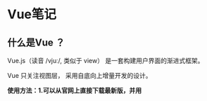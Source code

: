 # Vue笔记

## 什么是Vue ？

Vue.js（读音 /vjuː/, 类似于 view） 是一套构建用户界面的渐进式框架。

Vue 只关注视图层， 采用自底向上增量开发的设计。



**使用方法：1.可以从官网上直接下载最新版，并用<script>标签引入。**

2.使用**CDN**方法.

3.可以保存到本地用<script>标签引入。

4.**NPM**方法，NPM方法安装慢，比较复杂。



#### Vue模板语法：

Vue 使用了基于 HTML 的模板语法，允许开发者声明式地将 DOM 绑定至底层 Vue 实例的数据。

数据绑定最常见的形式就是使用 {{ }} 的文本插值{{...}} 标签的内容将会被替代为对应组件实例中 **message** 属性的值，如果 **message** 属性的值发生了改变，{{...}} 标签内容也会更新。如果不想改变标签的内容，可以通过使用 **v-once** 指令执行一次性地插值，当数据改变时，插值处的内容不会更新。
``` html
<span v-once>这个将不会改变: {{ message }}</span>
```

例如：

``` html js
<div id="hello-vue" class="demo">  
    {{ message }}
</div>
<script> 
    const HelloVueApp = {  
        data() {    
            return {  
                message: 'Hello Vue!!'     
            }
        }
    }
    Vue.createApp(HelloVueApp).mount('#hello-vue') 
</script>
```

***使用 v-html 指令用于输出 html 代码***

例如：
``` html js
<div id="example1" class="demo"> 
    <p>使用双大括号的文本插值: {{ rawHtml }}</p>
    <p>使用 v-html 指令: <span v-html="rawHtml"></span>
    </p>  
</div>
<script>
    const RenderHtmlApp = {
        data() {  
            return { 
                rawHtml: '<span style="color: red">这里会显示红色！</span>'       
            }
        }
    }
    Vue.createApp(RenderHtmlApp).mount('#example1')
</script> 
<!-- v-bind 指令用于绑定一个属性 -->
<div v-bind:id="dynamicId"></div>
```
#### Vue.js 都提供了完全的 JavaScript 表达式

表达式会在当前活动实例的数据作用域下作为 JavaScript 被解析。有个限制就是，每个绑定都只能包含单个表达式，所以下面的例子都不会生效:
``` html
<!--  这是语句，不是表达式：--> 	
{{ var a = 1 }}

<!-- 流控制也不会生效，请使用三元表达式 --> 
{{ if (ok) { return message } }}
```
##### 指令：

指令是带有 v- 前缀的特殊属性。

指令用于在表达式的值改变时，将某些行为应用到 DOM 上。如下例子：
``` html js
<div id="app"> 
    <p v-if="seen">现在你看到我了</p>  
</div>
<script> 
    const app = { 
        data() { 
            return {
                seen: true /* 改为false，信息就无法显示 */ 
            }
        }
    }
    Vue.createApp(app).mount('#app')  
</script>
```
这里， v-if 指令将根据表达式 seen 的值( true 或 false )来决定是否插入 p 元素。

另外还有其它很多指令，每个都有特殊的功能。例如，v-for 指令可以绑定数组的数据来渲染一个项目列表。

##### 参数：

参数在指令后以冒号指明。例如， v-bind 指令被用来响应地更新 HTML 属性：

在这里 href 是参数，告知 v-bind 指令将该元素的 href 属性与表达式 url 的值绑定。

另一个例子是 v-on 指令，它用于监听 DOM 事件：
```html
<!-- 完整语法 -->
<a v-on:click="doSomething"> ... </a>

<!-- 缩写 --> 	
<a @click="doSomething"> ... </a>  

<!-- 动态参数的缩写 (2.6.0+) -->
<a @[event]="doSomething"> ... </a>
```

##### Vue条件语句：

v-if=" 条件 "  

v-else-if=" 条件 "

v-else

v-show=" 条件 "

v-show 与 v-if 的区别：

​					**相同点：v-if与v-show都可以动态控制dom元素显示隐藏**

​					**不同点：v-if显示隐藏是将dom元素整个添加或删除，而v-show隐藏则是为该元素添加css--display:none，dom元素还在。**



**v-once的作用: 只渲染元素和组件一次。随后的重新渲染，元素/组件及其所有的子节点将被视为静态内容并跳过。这可以用于优化更新性能。**





**Vue循环语句：**

​			v-for 指令需要以 **site in sites** 形式的特殊语法， sites 是源数据数组并且 site 是数组元素迭代的别名。

例如：
``` html
<div id="app">
    <ol>  
        <li v-for="site in sites">
            {{ site.text }}
        </li> 
    </ol>
</div> 
<script> 
    const app = {  
        data() {   
            return {
                sites: [  
                    { text: 'Google' },
                    { text: 'Runoob' },   
                    { text: 'Taobao' }  
                ]
            }
        }
    }
    Vue.createApp(app).mount('#app') 
</script>
```
v-for 还支持一个可选的第二个参数；也支持第三个参数

第一个参数是值，第二个是键名，第三个是索引名。



#### Vue组件： 

在这里，可以将 #app 元素认为是父组件的模板，它就是起着父组件的作用，

<hello word /> 为子组件。

数据是通过在父组件中的 <input /> 获得，然后通过 子组件的 v-bind 方法，传给了子组件。

此时子组件 <hello wrod /> 内部获得了 mymessage 数据，将其通过模板渲染到页面上。

template 属性只是作为一个模板，显示数据，本身不是组件。

简而言之，子组件在父组件的 template 属性或者是模板中。此处 整个 #app 元素作为父组件的模板， <hello wrod/> 在其中渲染，所以 <hello word /> 为子组件。



##### 父组件向子组件传值:

一般会在子组件里面定义props来做接收，这是比较常见的情况

**父组件：**

``` vue
<template>  
<div>
    <div>我是父组件</div>  
    <div>我发送给第一个组件的信息是:{{msg}}</div> 
    <div>
        <div id="child1">    
            <ChildOne :msg="msg" />     
	    </div>   
    </div> 
</div>
</template> 
<script> 
    import ChildOne from "../components/children1"; 
    import ChildTwo from "../components/children2"; 
    export default {  
        components: {   
            ChildOne,
            ChildTwo  
        },  
        data() { 
            return { 
                msg: "我是父组件，我给你发消息",     
            };
        }
    };
</script>
```
可以看到我在第一个子组件上面传入了一个msg,那么在子组件上就需要定义一个msg用来接收传进来的参数

**子组件：**
``` vue
<template> 
<div>  
    <div id="title">我是第一个子组件</div>   
    <div>我接受到的父组件的消息是：{{msg}}</div>
</div>
</template>
<script> export default {
        props: {    
            msg: {   
                type: String
            }
        }
    };
</script>
```
##### 子组件向父组件传值：

这时候就需要利用vue中的$emit将想要传递的值通过函数的形式传出，在父组件接收

this.$emit(arg1,arg2) arg1:方法名字，arg2:要传出的值

**子组件：**
``` vue
<template> 
<div>
    <div id="title">我是第二个子组件</div>    
    <div>我要发送给父组件的值：{{msg}}</div>
    <button @click="toParent">向父组件发送信息</button> 
</div>
</template>
<script> 
    export default {  
        data() {  
            return {   
                msg: "我是第二组件，我要给父组件传值", 
            };
        },
        methods: {   
            toParent() { 
                this.$emit("toParent", this.msg); 
            }
        }
    };
</script>
```
我在button上绑定了一个点击事件，函数里面传出了一个方法名为toParent的方法，这时候我们就要去父组件接收这个函数，它会带一个返回值，这个返回值就是我们需要从子组件传的值。

**父组件:**
``` vue
<template>   
<div>   
    <div>我是父组件</div>   
    <div>我即将接收第二组件传值是：{{child2Msg}}</div>   
    <div>    
        <div id="child2"> 
            <ChildTwo @toParent="getMag" />   
	    </div>  
    </div>  
</div>
</template> 
<script>
    import ChildOne from "../components/children1"; 
    import ChildTwo from "../components/children2";
    export default {  
        components: {   
            ChildOne, 
            ChildTwo 
        },
        data() {  
            return {  
                child2Msg: "" 
            };
        },
        methods: {   
            getMag(msg) {     
                this.child2Msg = msg;     
            }
        }
    };
</script>
```
<span style="font-weight:bold;color:red;font-style:italic;"> 组件（Component）是 Vue.js 最强大的功能之一。</span>

组件可以扩展 HTML 元素，封装可重用的代码。

组件系统让我们可以用独立可复用的小组件来构建大型应用，几乎任意类型的应用的界面都可以抽象为一个组件树：



每个 Vue 应用都是通过用 createApp 函数创建的，传递给 createApp 的选项用于配置根组件。当我们挂载应用时，该组件被用作渲染的起点。一个应用需要被挂载到一个 DOM 元素中。
``` html
<!-- 实例：我们将 Vue 应用挂载到 -->
<div id="app"></div> <!-- 应该传入 #app：-->

<script>
const RootComponent = { /* 选项 */ } 		
const app = Vue.createApp(RootComponent) 		  
const vm = app.mount('#app')


//注册一个全局组件语法格式：
const app = Vue.createApp({...}) 			
app.component('my-component-name', {})

</script>
//一个简单Vue组件的实例：
<div id="app">   
    <runoob></runoob>
</div> 
<script> 
    // 创建一个Vue 应用 
    const app = Vue.createApp({}) 
    // 定义一个名为 runoob的新全局组件 
    app.component('runoob', { 
        template: '<h1>自定义组件!</h1>'
    }) 
    app.mount('#app')  

//接下来我们再注册一个 button-counter 组件，在每次点击后，计数器会加 1:
// 创建一个Vue 应用 
    const app = Vue.createApp({}) 
// 定义一个名为 button-counter 的新全局组件 
    app.component('button-counter', { 
        data() {  
            return {  
                count: 0  
            }
        },
        template: `   <button @click="count++">    点了 {{ count }} 次！   </button>`
    })
    app.mount('#app') 
</script>
```
组件可以重复使用；



#### Vue 修饰符：
修饰符是以半角句号 . 指明的特殊后缀，用于指出一个指令应该以特殊方式绑定。例如，**.prevent** 修饰符告诉 v-on 指令对于触发的事件调用**event.preventDefault()**：
``` html
<form v-on:submit.prevent="onSubmit"></form>
```
##### 事件修饰符：

在事件处理程序中调用 event.preventDefault() 或 event.stopPropagation() 是非常常见的需求。尽管我们可以在方法中轻松实现这点，但更好的方式是：方法只有纯粹的数据逻辑，而不是去处理 DOM 事件细节。

为了解决这个问题。vue.js 为 v-on 提供了**事件修饰符。**修示符是由点开头的指令后缀来表示的。



*使用修饰符时，顺序很重要；相应的代码会以同样的顺序产生。因此，用 `v-on:click.prevent.self` 会阻止**所有的点击**，而 `v-on:click.self.prevent` 只会阻止对元素自身的点击。*

``` html
.stop   <!-- 阻止单击事件继续传播 -->
<a v-on:click.stop="doThis" ></a>

.prevent  <!--提交事件不再重载页面 -->
<form v-on:submit.prevent="onSubmit" ></form> 
<form v-on:submit.prevent ></form> 

<!--修饰符可以连串-->
<form v-on:click.submit.prevent="onSubmit" ></form>

<!--只有修饰符 -->

.captrue <!-- 添加事件监听器时使用事件捕获模式  即内部元素出发的事件先在处理，然后才交由内部元素进行处理 -->
<div v-on:click.capture="doThis" >...</div>

.self <!--只当event.target是当前元素自身时触发处理函数  即使事件不是从内部元素触发的-->
<div v-on:click.self="doThis"></div>

.once <!--点击事件只会触发一次-->
<a v-on:click.once="doThis" ></a>

.passive <!--Vue 还对应 addEventListener 中的 passive 选项提供了 .passive 修饰符-->
<!--滚动事件的默认行为（即滚动行为）将会立即触发-->
<!--而不会等待 onScroll 完成-->
<!--这其中包含 event.preventDefault() 的情况-->
<div v-on:click.scroll.passive="onScroll" ></div>

<!--
这个 .passive 修饰符尤其能够提升移动端的性能。
不要把 .passive 和 .prevent 一起使用，因为.prevent将会被忽略，同时浏览器可能会向你展示一个警告。请记住，.passive会告诉浏览器不想被阻止事件的默认行为。
-->
```
##### 按键修饰符：

在监听键盘事件时，我们经常需要检查详细的按键。Vue允许 v-on 在监听键盘事件时添加按键修饰符：

```html
<!--只有在 key 是 Enter 时调用 vm.submit()-->
<input v-on:keyup.enter="submit" />

<!--您可以直接将 KeyboardEvent.key 暴露的任意有效按键名转换为 kebab-case 来作为修饰符。-->
<input v-on:keyup.page-down="onPageDown" />
<!--在上述示例中，处理函数只会在 $event.key 等于 PageDown 时会被调用。-->

<!--keyCode attribute 也是允许的-->
<input v-on:keyup.13="submit" />

<!--为了在必要的情况下支持就浏览器，Vue提供了绝大多数常用的按键码的别名-->
.enter
.tab
.delete <!--捕获“删除”和“退格”键-->
.esc
.space
.up
.down
.left，
.right
<!--有一些按键（.esc以及所有的方向键）在IE9中有不同的 key 值，如果你想支持IE9，这些内置别名应该是首选-->
```

你还可以通过全局的 config.keyCode 对象[自定义按键修饰符别名](https://cn.vuejs.org/v2/api/#keyCodes)：

```js
//可以使用 'v-on:keyup.f1'
Vue.config.keyCode.f1 = 112
```



#### Js本地储存localStorage:

一.简介

　　localStorage会可以将第一次请求的数据直接存储到本地，这个相当于一个**5M**大小的针对于前端页面的数据库

　　 ——注意：在**IE8**以上的IE版本才支持localStorage这个属性。localStorage属于**永久性存储**，如果存储内容多的话会消耗内存空间，会导致页面变卡。

 

二.具体使用方式如下：
``` js
// localStorage - 没有时间限制的数据存储 　　
var arr=[1,2,3];
localStorage.setItem("temp",arr);           //存入 参数： 1.调用的值 2.所要存入的数据 
console.log(localStorage.getItem("temp"));  //输出

//清空 localStorage
localStorage.clear(); 

//删除键值对
localStorage.removeItem("arr");　　

//注意：存入的数据只能以 字符串 形式存入。
```
三.提供转JOSN数据方法：
```json
//JSON对象转JSON字符串
var obj = {"a": 1,"b": 2};
    obj = JSON.stringify(obj); //转化为JSON字符串
　　localStorage.setItem("temp2", obj);
　　//JSON字符串转JSON对象
　　obj = JSON.parse(localStorage.getItem("temp2"));
```



#### H-UI概述：

子《道德经》曰：道生一，一生二，二生三，三生万物。

H-ui前端框架将带你从点、线、面、体去剖析前端中的道！

**点：**html标签、css属性、js语法

**线：**由HTML+css+js 开发的组件、模块

**面：**由组件组合起来的页面

**体：**由多个页面组合起来的网站系统

#### 生命周期钩子函数：

beforeCreate：创建之前状态

created：创建完成状态

beforeMount：挂载之前状态

mounted：挂载结束状态

beforeUpdate：数据更新之前状态

updated：数据更新完成状态

beforeDestroy：销毁之前状态

destroyed：销毁之后状态

![img](https://cn.vuejs.org/images/lifecycle.png)

## VueX状态管理：

**概念**：Vuex 是一个专为 Vue.js 应用程序开发的状态管理模式。它采用集中式存储管理应用的所有组件的状态，并以相应的规则保证状态以一种可预测的方式发生变化。

**应用场景**：Vue多个组件之间需要共享数据或状态。

Vuex有几个核心概念：State、Getters、Mutations、Actions、Modules。

 

![img](https://vuex.vuejs.org/flow.png)

State：存储状态数据

Getters：从状态数据派生数据，相当于State的计算属性。（加工state成员给外界）

Mutations：存储用于同步更改状态数据的方法，默认传入的参数为state。（state成员操作）

Actions：存储用于异步更改状态数据，但不是直接更改，而是通过触发Mutation方法实现，默认参数为context。（异步操作）

Modules：Vuex模块化。（模块化状态管理）

![img](https://vuex.vuejs.org/vuex.png)



#### vux 用法：

```js
//全局注册 在main.js中
import App from './App'
import store from '封装的state.js'

const app = new Vue({
    store,
    ...App
})

//在组件中使用
this.$store.state.data = '新值'

//在state.js中封装
import vuex from "vuex"
export default Vuex.Store({
    state:{
        //状态 数据
    },
    getters:{
        //计算sate派生数据
    },
    mutations:{
    	//同步修改state数据
	},
    actions:{
        //可以异步提交mutations
    },
    modules{
       //模块化管理vuex
	},
})
```







#### 混入数据：

``` js
// 全局注册 在main.js里
import mixin from './mixin/mixin.js' 
Vue.mixin(mixin) 

// 局部注册 在其他vue页面
import mixin from './mixin/mixin.js'
mixins: [mixin]
```
#### 路由守卫：
``` js
router.beforeEach((to, from, next) => {
    console.log(to, from);
    next() 
})
router.afterEach((to, from) => {
    console.log(to, from);
})
```
#### 路由跳转：
``` js
this.$router.push("/about"); 
this.$router.push({  
    name: "About", 
    query: {  
        id: 123  
    }
})
this.$router.push({  
    name: "About",
    params: { 
        id: 123 
    }
})

// 接受路由跳转的值
this.$route.params 
this.$route.query 
this.$router.replace("/about")
this.$router.go(n); //n 1 || n-1
```
``` vue
标签使用
<router-link :to="{ name: 'About', query: { id: 123 } }">Query跳转 </router-link>
<router-link :to="{ name: 'About', params: { id: 123 } }">Params跳转</router-link>
```
#### 插槽，具名插槽：
``` vue
<slot></slot>
<slot name="t1"></slot>
<template #t1>haha</template>
```
##### $forceUpdate()的作用：

迫使 Vue 实例重新渲染。注意它仅仅影响实例本身和插入插槽内容的子组件，而不是所有子组件。调用强制更新方法this.$forceUpdate()会更新视图和数据，触发updated生命周期。

##### $nextTick()：

将回调延迟到下次 DOM 更新循环之后执行。在修改数据之后立即使用它，然后等待 DOM 更新。它跟全局方法 Vue.nextTick 一样，不同的          是回调的 this 自动绑定到调用它的实例上。



#### $ref：

ref 被用来给元素或子组件注册引用信息。引用信息将会注册在父组件的 $refs 对象上如果在普通的 DOM 元素上使用，引用指向的就是 DOM 元素；如果用在子组件上，引用就直向子组件

```html
<p ref='p' > </p>
this.$refs.p     <!--- 这个就是DOM元素 -->

<child-components ref="child"> </child-components>
this.$refs.child  <!-- 而这个就是指向子组件 -->
```



#### 过滤器：
``` js
// 局部过滤器
filters: { 
    setText(res) {   
        if (!res) {  
            return 123; 
        }
        return res  
    },
},
    
// 全局过滤器 
    Vue.filter("capitalize", function(res) {
        if (!res) {  
            return 123;
        }
        return res;
    });
// 批量注册全局过滤器 
// 全局过滤器 
import * as filters from "./filters"; 
Object.keys(filters).forEach((key) => { 
    Vue.filter(key, filters[key]);
});
```


### Axios：

易用、简洁且高效的http库

``` js
// Axios 是一个基于 promise 的 HTTP 库，可以用在浏览器和 node.js 中。 一般应用于，前后端通讯 
// vue 使用 npm 安装 axios 
npm install axios
npm install --save axios vue-axios

//引用&使用 
axios import axios from 'axios'
import VueAxios from 'vue-axios'
Vue.use(VueAxios,axios)

//GET请求传参数
this.axios.get("https://api.datoukang.top/api",{
 params:{
 	   id:1
   }
}).then((response)=>{
          console.log(response)
})

//POST请求传参数
this.axios.post("https://api.datoukang.top/api",{
    id:1
}).then((response)=>{
    console.log(response)
})

//拦截器 
//请求之前执行 
axios.interceptors.request.use(
    config => {
        config.data = "data";    
        config.headers = {   
            'Content-Type': 'application/x-www-form-urlencoded'
        }
        return config;
    },
    error => {  
        return Promise.reject(error);  
    } 
);

//请求之后执行 
axios.interceptors.response.use(response => {  	
    //请求成功后得到的数据    
    return response 
}, err => {    
    if (err && err.response) {
        //err.response.status
    } else { 
        //连接到服务器失败    
    }
    return Promise.resolve(err.response)
})
```
##### Axios 封装：
``` js
// Promise 
function test() { 
    return new Promise((resolve, reject) => {
        //当异步代码执行成功时，我们才会调用resolve(...), 当异步代码失败时就会调用reject(...)  
        setTimeout(() => {      
            resolve("哈哈哈哈");    
        }, 2000);  
    });
} 
async function helloAsync() { 
    var x = await test();
    return x; 
}
helloAsync().then((v) => {  
    console.log(v);
});
//axios.defaults.timeout = 5000; 规定请求超时的时间 
//axios.defaults.baseURL = ''; 配置域名
try { 
    console.log(msg);
} catch (error) { 
    console.log(123); 
}
```
### 上传到Gitee：



![](https://www.runoob.com/wp-content/uploads/2015/02/git-command.jpg)

- workspace：工作区

- staging area：暂存区/缓存区

- local repository：版本库或本地仓库

- remote repository：远程仓库

  

``` shell
git config -l													   #查看配置
git config --system --list										   #查看本地配置
git config --global user.name "大头康"       	                     #设置用户名 
git config --global user.email "Kangbro@126.com"                   #设置邮箱 
git config --global --list										   #查看全局配置
git init  		                 	                               #初始化仓库 
git remote add origin https://gitee.com/datoukang/vue-project-2.0  #设置仓库地址 
git add .		                                                   #选择要上传的内容  . 代表全部 添加到暂缓区
git commit -m 'a' 	                                               #将暂缓区内容添加到仓库中  描述主要修改类型和内容   
git push --set-upstream origin master 	                           #上传远程代码并合并 git push—设置上游原始主机
git clone https://gitee.com/datoukang/study-notes.git              #拉取仓库(拷贝远程仓库) 后面跟仓库地址 
git status                                                         #查看仓库当前状态 ，显示所有变更文件
git rm 															   #删除工作区文件
git mv 															   #移动或重命名工作区文件
git log															   #查看历史提交记录
git blame 文件名称 													#以列表形式查看指定文件的历史修改记录
git pull    													   #下载远程代码并合并
git fetch														   #下载远程代码不会合并
git restore --staged 文件名        								 #取消暂存
git diff														   #详细查看修改了哪些东西
git log --online												   #
git branch														   #查看本地所有分支  -a查看所有
git reset --hard HEAD~10										   #将当前版本重置为HEAD ~10往前是个版本   
git reset --hard 版本号码											#重置到第几个版本号
git reflog 															#显示所有提交，包括孤立节点。
git checkout 版本号 文件名										   #将版本号的文件赋给文件
git remote show origin											   #查看当前设置的仓库地址
```
##### 自定义指令：

第一个参数是指令名称，第二个参数是钩子函数

 钩子函数有：

- **bind**：只调用一次，指令第一次绑定到元素时调用。在这里可以进行一次性的初始化设置。
- **inserted**：被绑定元素插入父节点时调用 (仅保证父节点存在，但不一定已被插入文档中)。
- **update**：所在组件的 VNode 更新时调用，但是可能发生在其子 VNode 更新之前。指令的值可能发生了改变，也可能没有。但是你可以通过比较更新前后的值来忽略不必要的模板更新 (详细的钩子函数参数见下)。

**bind** 和 **inserted** 

共同点：dom 插入会调用，bind 在 inserted 之前。

不同点：bind 时父节点为 null ，inserted 时父节点存在。

bind 是在 dom 树绘制之前调用 ；inserted 是在 dom 树绘制后调用



**全局注册：**
``` js
// 注册一个全局自定义指令 
v-focus Vue.directive('focus', { 
    // 当绑定元素插入到 DOM 中。  
    inserted: function (el) {
        // 聚焦元素    
        el.focus()
    }
})

//局部注册： 
directives: {
    focus: {
        // 指令的定义    
        inserted: function (el) {
            el.focus()
        }
    }
}
```
使用如下：
``` html
<input v-focus>
```
#### Vue-cli脚手架：

  Vue CLI 是一个基于 Vue.js 进行快速开发的完整系统，脚手架顾名思义就是搭建工程的一个工具，脚手架有很多，vue-cli是其中的一种。用来帮助快速的搭建vue的开发环境。



在安装之前需要安装node.js

``` shell
#安装：
npm install -g @vue/cli 
#或
yarn global add @vue/cli 

# 升级: 
npm update -g @vue/cli 
#或
yarn global upgrade --latest @vue/cli 

#图形化创建 vue 项目 
vue ui 

#默认配置 运行项目指令
npm run serve      #在项目 根目录 cmd  

#默认配置 打包项目指令
npm run build      # 会在根目录生成一个 dist 文件夹


```
## Vue3 Setup():

在 setup() 内部，this 不是该活跃实例的引用，因为 setup() 是在解析其它组件选项之前被调用的，所以 setup() 内部的 this 的行为与其它选项中的 this 完全不同。这使得 setup() 在和其它选项式 API 一起使用时可能会导致混淆。

``` js
setup(props,context,){    
    //props 是响应式的，不能使用 ES6 解构,    
    //如果需要解构 prop，可以通过使用 setup 函数中的 toRefs 来安全地完成此操作     c
    onst { title } = toRefs(props) 
    console.log(title.value)
}
```



### Vue Keep-alive：

1. 一般结合路由和动态组件一起使用，用于缓存组件；
2. 提供 include 和 exclude 属性，两者都支持字符串或正则表达式，include 表示只有名称匹配的组件会被缓存 exclude 表示任何名称匹配的组件都不会被缓存，其中 exclude 的优先级比 include 的高；
3. 对应两个钩子函数 activated 和 deactivated，当组件被激活时，触发钩子函数 activated，当组件被移除时，触发钩子函数 deactivated 。

```vue
<keep-alive>
区域内的值会缓存
</keep-alive>
```



### Vue Cli Watch：

侦听器

```js
watch:{
   //监听 路由
  "$route"(e){
     console.log(e);
   }
 }
```



### Vue 导出引入：

**export default：** vue 前端导出 用 import .. from 引入；

**module.export:** node 导出模块 用 require() 引入；



#### 封装接口：

封装一个 request.js 方法